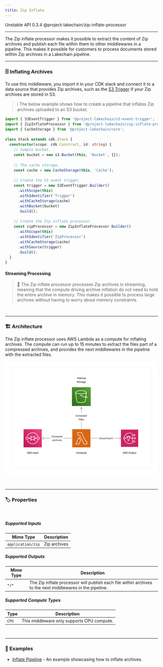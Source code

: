 ```yaml
---
title: Zip Inflate
---
```


<span title="Label: Pro" data-view-component="true" class="Label Label--api text-uppercase">
  Unstable API
</span>
<span title="Label: Pro" data-view-component="true" class="Label Label--version text-uppercase">
  0.3.4
</span>
<span title="Label: Pro" data-view-component="true" class="Label Label--package">
  @project-lakechain/zip-inflate-processor
</span>
<br>

---

The Zip inflate processor makes it possible to extract the content of Zip archives and publish each file within them to other middlewares in a pipeline. This makes it possible for customers to process documents stored within Zip archives in a Lakechain pipeline.

---

### 🗄️ Inflating Archives

To use this middleware, you import it in your CDK stack and connect it to a data source that provides Zip archives, such as the [S3 Trigger](/project-lakechain/triggers/s3-event-trigger) if your Zip archives are stored in S3.

> ℹ️ The below example shows how to create a pipeline that inflates Zip archives uploaded to an S3 bucket.

```typescript
import { S3EventTrigger } from '@project-lakechain/s3-event-trigger';
import { ZipInflateProcessor } from '@project-lakechain/zip-inflate-processor';
import { CacheStorage } from '@project-lakechain/core';

class Stack extends cdk.Stack {
  constructor(scope: cdk.Construct, id: string) {
    // Sample bucket.
    const bucket = new s3.Bucket(this, 'Bucket', {});

    // The cache storage.
    const cache = new CacheStorage(this, 'Cache');

    // Create the S3 event trigger.
    const trigger = new S3EventTrigger.Builder()
      .withScope(this)
      .withIdentifier('Trigger')
      .withCacheStorage(cache)
      .withBucket(bucket)
      .build();

    // Create the Zip inflate processor.
    const zipProcessor = new ZipInflateProcessor.Builder()
      .withScope(this)
      .withIdentifier('ZipProcessor')
      .withCacheStorage(cache)
      .withSource(trigger)
      .build();
  }
}
```

#### Streaming Processing

> 💁 The Zip inflate processor processes Zip archives in streaming, meaning that the compute driving archive inflation do not need to hold the entire archive in memory. This makes it possible to process large archives without having to worry about memory constraints.

<br>

---

### 🏗️ Architecture

The Zip inflate processor uses AWS Lambda as a compute for inflating archives. The compute can run up to 15 minutes to extract the files part of a compressed archives, and provides the next middlewares in the pipeline with the extracted files.

![Zip Inflate Architecture](../../../assets/zip-inflate-processor-architecture.png)

<br>

---

### 🏷️ Properties

<br>

##### Supported Inputs

|  Mime Type  | Description |
| ----------- | ----------- |
| `application/zip` | Zip archives |

##### Supported Outputs

|  Mime Type  | Description |
| ----------- | ----------- |
| `*/*` | The Zip inflate processor will publish each file within archives to the next middlewares in the pipeline.

##### Supported Compute Types

| Type  | Description |
| ----- | ----------- |
| `CPU` | This middleware only supports CPU compute. |

<br>

---

### 📖 Examples

- [Inflate Pipeline](https://github.com/awslabs/project-lakechain/tree/main/examples/simple-pipelines/inflate-pipeline) - An example showcasing how to inflate archives.

